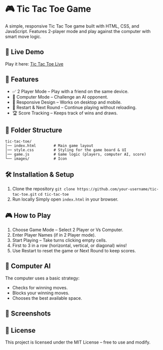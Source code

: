 # 🎮 Tic Tac Toe Game
A simple, responsive Tic Tac Toe game built with HTML, CSS, and JavaScript.
Features 2-player mode and play against the computer with smart move logic.

## 🚀 Live Demo
Play it here:
[Tic Tac Toe Live](https://rytvee.github.io/tic-tac-toe/)

## 📌 Features
- ✅ 2 Player Mode – Play with a friend on the same device.
- 🤖 Computer Mode – Challenge an AI opponent.
- 🎨 Responsive Design – Works on desktop and mobile.
- 🔄 Restart & Next Round – Continue playing without reloading.
- 🏆 Score Tracking – Keeps track of wins and draws.

## 📂 Folder Structure
```text
tic-tac-toe/
│── index.html        # Main game layout
│── style.css         # Styling for the game board & UI
│── game.js           # Game logic (players, computer AI, score)
└── images/           # Icon
```

## 🛠 Installation & Setup
1. Clone the repository
   `git clone https://github.com/your-username/tic-tac-toe.git`
   `cd tic-tac-toe`
2. Run locally
   Simply open `index.html` in your browser.

## 🎮 How to Play
1. Choose Game Mode – Select 2 Player or Vs Computer.
2. Enter Player Names (if in 2 Player mode).
3. Start Playing – Take turns clicking empty cells.
4. First to 3 in a row (horizontal, vertical, or diagonal) wins!
5. Use Restart to reset the game or Next Round to keep scores.

## 🧠 Computer AI
The computer uses a basic strategy:
- Checks for winning moves.
- Blocks your winning moves.
- Chooses the best available space.

## 📌 Screenshots

## 📜 License
This project is licensed under the MIT License – free to use and modify.
